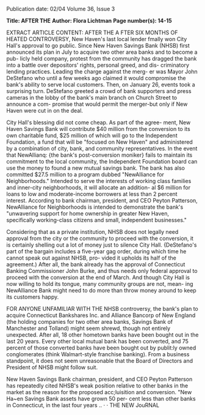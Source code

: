 Publication date: 02/04
Volume 36, Issue 3

**Title: AFTER THE**
**Author: Flora Lichtman**
**Page number(s): 14-15**

EXTRACT ARTICLE CONTENT:
AFTER THE
A
FTER SIX MONTHS OF HEATED CONTROVERSY, New Haven's 
last local lender fmally won City Hall's approval to go public. 
Since New Haven Savings Bank (NHSB) first announced its 
plan in July to acquire two other area banks and to become a pub-
licly held company, protest from the community has dragged the 
bank into a battle over depositors' rights, personal greed, and dis-
criminatory lending practices. Leading the charge against the merg-
er was Mayor John DeStefano who until a few weeks ago claimed it 
would compromise the bank's ability to serve local customers. 
Then, on January 26, events took a surprising turn. DeStefano 
greeted a crowd of bank supporters and press cameras in the lobby 
of the bank's main branch on Church Street to announce a com-
promise that would permit the merger-but only if New Haven 
were cut in on the deal. 

City Hall's blessing did not come cheap. As part of the agree-
ment, New Haven Savings Bank will contribute $40 million from 
the conversion to its own charitable fund, $25 million of which will 
go to the Independent Foundation, a fund that will be "focused on 
New Haven" and administered by a combination of city, bank, and 
community representatives. In the event that NewAllianq: {the 
bank's post-conversion moniker} fails to maintain its commitment 
to the local community, the Independent Foundation board can use 
the money to found a new mutual savings bank. The bank has also 
committed $27.5 million to a program dubbed "NewAlliance for 
Neighborhoods." Intended to serve the interests of working class 
families and inner-city neighborhoods, it will allocate an addition-
al $6 million for loans to low and moderate-income borrowers at 
less than 2 percent interest. According to bank chairman, president, 
and CEO Peyton Patterson, NewAlliance for Neighborhoods is 
intended to demonstrate the bank's "unwavering support for home 
ownership in greater New Haven, specifically working-class citizens 
and small, independent businesses." 

Considering that as a private institution, NHSB does not legally 
need approval from the city or the community to proceed with the 
conversion, it is certainly shelling out a lot of money just to silence 
City Hall. {DeStefano's part of the bargain includes a five-year gag 
order, during which time he cannot speak out against NHSB, pro-
vided it upholds its half of the agreement.) After all, the bank 
already has the approval of Connecticut Banking Commissioner 
John Burke, and thus needs only federal approval to proceed with 
the conversion at the end of March. And though City Hall is now 
willing to hold its tongue, many community groups are not, mean-
ing NewAlliance Bank might need to do more than throw money 
around to keep its customers happy. 

FOR ANYONE UNFAMILIAR WITH THE NHSB controversy, the 
bank's plan to acquire Connecticut Bankshares Inc. and 
Alliance Bancorp of New England (the holding companies for 
two other area banks, Savings Bank of Manchester and Tolland) 
might seem shrewd, though not entirely unexpected. After all, 18 
other hometown banks have been bought out in the last 20 years. 
Every other local mutual bank has been converted, and 75 percent 
of those converted banks have been bought out by publit:ly owned 
conglomerates (think Walmart-style franchise banking). From a 
business standpoint, it does not seem unreasonable that the Board 
of Directors and President of NHSB might follow suit. 

New Haven Savings Bank chairman, president, and CEO Peyton 
Patterson has repeatedly cited NHSB's weak position relative to other 
banks in the market as the reason for the proposed acc;luisition and 
conversion. "New Ha~en Savings Bank assets have grown 50 per-
cent less than other banks in Connecticut, in the last four years .. · · 
THE NEW JouRNAL